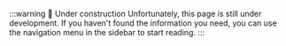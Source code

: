 :::warning 🚧 Under construction
Unfortunately, this page is still under development. If you haven't found the information you need, you can use the navigation menu in the sidebar to start reading.
:::
